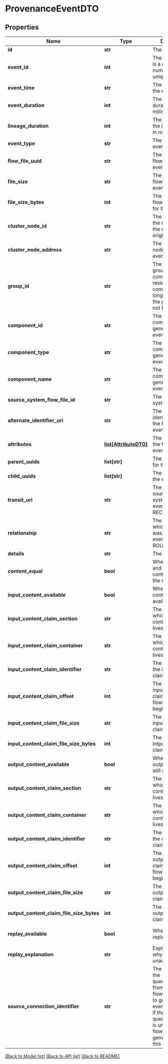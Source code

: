 # ProvenanceEventDTO

## Properties
Name | Type | Description | Notes
------------ | ------------- | ------------- | -------------
**id** | **str** | The event uuid. | [optional] 
**event_id** | **int** | The event id. This is a one up number thats unique per node. | [optional] 
**event_time** | **str** | The timestamp of the event. | [optional] 
**event_duration** | **int** | The event duration in milliseconds. | [optional] 
**lineage_duration** | **int** | The duration since the lineage began, in milliseconds. | [optional] 
**event_type** | **str** | The type of the event. | [optional] 
**flow_file_uuid** | **str** | The uuid of the flowfile for the event. | [optional] 
**file_size** | **str** | The size of the flowfile for the event. | [optional] 
**file_size_bytes** | **int** | The size of the flowfile in bytes for the event. | [optional] 
**cluster_node_id** | **str** | The identifier for the node where the event originated. | [optional] 
**cluster_node_address** | **str** | The label for the node where the event originated. | [optional] 
**group_id** | **str** | The id of the group that the component resides in. If the component is no longer in the flow, the group id will not be set. | [optional] 
**component_id** | **str** | The id of the component that generated the event. | [optional] 
**component_type** | **str** | The type of the component that generated the event. | [optional] 
**component_name** | **str** | The name of the component that generated the event. | [optional] 
**source_system_flow_file_id** | **str** | The source system flowfile id. | [optional] 
**alternate_identifier_uri** | **str** | The alternate identifier uri for the fileflow for the event. | [optional] 
**attributes** | [**list[AttributeDTO]**](AttributeDTO.md) | The attributes of the flowfile for the event. | [optional] 
**parent_uuids** | **list[str]** | The parent uuids for the event. | [optional] 
**child_uuids** | **list[str]** | The child uuids for the event. | [optional] 
**transit_uri** | **str** | The source/destination system uri if the event was a RECEIVE/SEND. | [optional] 
**relationship** | **str** | The relationship to which the flowfile was routed if the event is of type ROUTE. | [optional] 
**details** | **str** | The event details. | [optional] 
**content_equal** | **bool** | Whether the input and output content claim is the same. | [optional] [default to False]
**input_content_available** | **bool** | Whether the input content is still available. | [optional] [default to False]
**input_content_claim_section** | **str** | The section in which the input content claim lives. | [optional] 
**input_content_claim_container** | **str** | The container in which the input content claim lives. | [optional] 
**input_content_claim_identifier** | **str** | The identifier of the input content claim. | [optional] 
**input_content_claim_offset** | **int** | The offset into the input content claim where the flowfiles content begins. | [optional] 
**input_content_claim_file_size** | **str** | The file size of the input content claim formatted. | [optional] 
**input_content_claim_file_size_bytes** | **int** | The file size of the intput content claim in bytes. | [optional] 
**output_content_available** | **bool** | Whether the output content is still available. | [optional] [default to False]
**output_content_claim_section** | **str** | The section in which the output content claim lives. | [optional] 
**output_content_claim_container** | **str** | The container in which the output content claim lives. | [optional] 
**output_content_claim_identifier** | **str** | The identifier of the output content claim. | [optional] 
**output_content_claim_offset** | **int** | The offset into the output content claim where the flowfiles content begins. | [optional] 
**output_content_claim_file_size** | **str** | The file size of the output content claim formatted. | [optional] 
**output_content_claim_file_size_bytes** | **int** | The file size of the output content claim in bytes. | [optional] 
**replay_available** | **bool** | Whether or not replay is available. | [optional] [default to False]
**replay_explanation** | **str** | Explanation as to why replay is unavailable. | [optional] 
**source_connection_identifier** | **str** | The identifier of the queue/connection from which the flowfile was pulled to genereate this event. May be null if the queue/connection is unknown or the flowfile was generated from this event. | [optional] 

[[Back to Model list]](../README.md#documentation-for-models) [[Back to API list]](../README.md#documentation-for-api-endpoints) [[Back to README]](../README.md)


